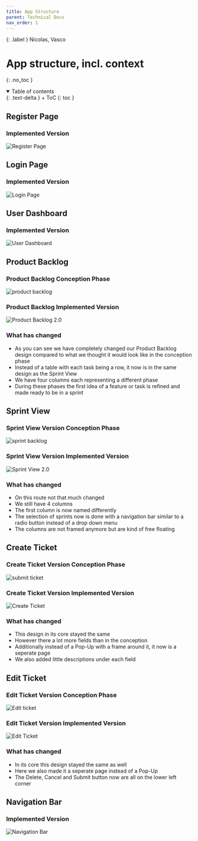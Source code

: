 ```yaml
---
title: App Structure
parent: Technical Docs
nav_order: 1
---
```


{: .label }
Nicolas, Vasco

# App structure, incl. context
{: .no_toc }

<details open markdown="block">
{: .text-delta }
<summary>Table of contents</summary>
+ ToC
{: toc }
</details>

## Register Page
### Implemented Version
![Register Page](/SCRUM_Webapp_Project/assets/images/Register_Screen.png)

## Login Page
### Implemented Version
![Login Page](/SCRUM_Webapp_Project/assets/images/Login_Screen.png)

## User Dashboard
### Implemented Version
![User Dashboard](/SCRUM_Webapp_Project/assets/images/User_Dashboard.png)

## Product Backlog
### Product Backlog Conception Phase
![product backlog](/SCRUM_Webapp_Project/assets/images/product_backlog.jpg)

### Product Backlog Implemented Version
![Product Backlog 2.0](/SCRUM_Webapp_Project/assets/images/Product_Backlog.png)

### What has changed
- As you can see we have completely changed our Product Backlog design compared to what we thought it would look like in the conception phase
- Instead of a table with each task being a row, it now is in the same design as the Sprint View
- We have four columns each representing a different phase
- During these phases the first idea of a feature or task is refined and made ready to be in a sprint

## Sprint View
### Sprint View Version Conception Phase
![sprint backlog](/SCRUM_Webapp_Project/assets/images/sprint_backlog.jpg)

### Sprint View Version Implemented Version
![Sprint View 2.0](/SCRUM_Webapp_Project/assets/images/Sprint_View.png)

### What has changed
- On this route not that much changed
- We still have 4 columns
- The first column is now named differently
- The selection of sprints now is done with a navigation bar similar to a radio button instead of a drop down menu
- The columns are not framed anymore but are kind of free floating

## Create Ticket
### Create Ticket Version Conception Phase
![submit ticket](/SCRUM_Webapp_Project/assets/images/submit_ticket.jpg)

### Create Ticket Version Implemented Version
![Create Ticket](/SCRUM_Webapp_Project/assets/images/Create_Ticket.png)

### What has changed
- This design in its core stayed the same
- However there a lot more fields than in the conception
- Additionally instead of a Pop-Up with a frame around it, it now is a seperate page
- We also added little descriptions under each field

## Edit Ticket
### Edit Ticket Version Conception Phase
![Edit ticket](/SCRUM_Webapp_Project/assets/images/delete_ticket.jpg)

### Edit Ticket Version Implemented Version
![Edit Ticket](/SCRUM_Webapp_Project/assets/images/Edit_Ticket.png)

### What has changed
- In its core this design stayed the same as well
- Here we also made it a seperate page instead of a Pop-Up
- The Delete, Cancel and Submit button now are all on the lower left corner

## Navigation Bar
### Implemented Version
![Navigation Bar](/SCRUM_Webapp_Project/assets/images/Navigation_Bar.png)